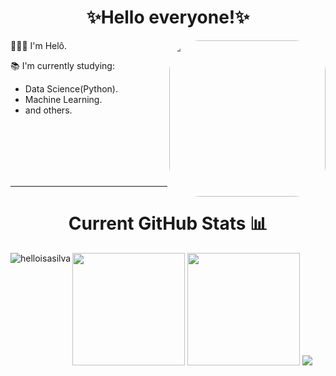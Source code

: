 </div>
<div style="display: inline_block">
<h1 align="center">✨Hello everyone!✨</h1>
<img height="250em" style="border-radius:50px;" align="right" src="https://cdn.discordapp.com/banners/374292176194109441/a_ddd3eba0cce939ce84e93bc39529857d.gif?size=2048" >

<p> 👩🏾‍💻 I'm Helô.</br>

📚 I'm currently studying:</p>
<ul align="height">
<li>Data Science(Python). 
<li>Machine Learning.
<li>and others.
</ul>
</br></br></br></br></br>
</div>
<hr>
</div>
<div style="display: inline_block">
<h1 align="center"> Current GitHub Stats 📊 </h1>
<p><img align="left" src="https://github-readme-stats.vercel.app/api?username=helloisasilva&show_icons=true&count_private=true,prs&cache_seconds=86400&theme=radical" alt="helloisasilva" /></p>
  
<img height=180px src="https://github-readme-stats.vercel.app/api?username=helloisasilva&show_icons=true&count_private=true,prs&cache_seconds=86400&theme=radical">
<img height=180px src="https://github-readme-stats.vercel.app/api/top-langs/?username=helloisasilva&theme=radical&include_all_commits=true&count_private=true&layout=compact">
<img heigth=180px src="http://github-readme-streak-stats.herokuapp.com?user=helloisasilva&theme=radical&date_format=j%20M%5B%20Y%5D">
</div> 





